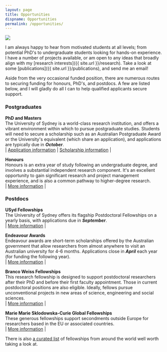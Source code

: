 ```yaml
---
layout: page
title: Opportunities
dispname: Opportunities
permalink: /opportunities/
---
```


<img src="{{ site.baseurl }}/assets/triplet.jpg"> 

I am always happy to hear from motivated students at all levels; from potential PhD's to undergraduate students looking for hands-on experience. I have a number of projects available, or am open to any ideas that broadly align with my [research interests]({{ site.url }}/research). Take a look at some [publications]({{ site.url }}/publications), and send me an email!

Aside from the very occasional funded position, there are numerous routes to securing funding for honours, PhD's, and postdocs. A few are listed below, and I will gladly do all I can to help qualified applicants secure support.

### Postgraduates

**PhD and Masters**  
The University of Sydney is a world-class research institution, and offers a vibrant environment within which to pursue postgraduate studies. Students will need to secure a scholarship such as an Australian Postgraduate Award or the University's equivalent (which share an application), and applications are typically due in ***October***.  
| [Application information](https://sydney.edu.au/courses/courses/pr/doctor-of-philosophy-science.html) | [Scholarship information](http://sydney.edu.au/science/fstudent/postgrad/scholarships.shtml) |

**Honours**  
Honours is an extra year of study following an undergraduate degree, and involves a substantial independent research component. It's an excellent opportunity to gain significant research and project management experience, and is also a common pathway to higher-degree research.  
| [More information](https://sydney.edu.au/study/find-a-course/honours.html) |

### Postdocs

**USyd Fellowships**  
The University of Sydney offers its flagship Postdoctoral Fellowships on a yearly basis, with applications due in ***September***.  
| [More information](https://sydney.edu.au/research/join-us/university-of-sydney-fellowship-scheme.html) |

**Endeavour Awards**  
Endeavour awards are short-term scholarships offered by the Australian government that allow researchers from almost anywhere to visit an Australian university for 4-6 months. Applications close in ***April*** each year (for funding the following year).  
| [More information](https://internationaleducation.gov.au/Endeavour%20program/Scholarships-and-Fellowships/Pages/default.aspx) |

**Branco Weiss Fellowships**  
This research fellowship is designed to support postdoctoral researchers after their PhD and before their first faculty appointment. Those in current postdoctoral positions are also eligible. Ideally, fellows pursue unconventional projects in new areas of science, engineering and social sciences.  
| [More information](http://www.society-in-science.org/) |

**Marie Marie Sklodowska-Curie Global Fellowships**  
These generous fellowships support secondments outside Europe for researchers based in the EU or associated countries.  
| [More information](https://ec.europa.eu/research/mariecurieactions/about/individual-fellowships_en) |

There is also [a curated list](https://docs.google.com/spreadsheets/d/1J2M_tQgoqV4ivpfEClh9qs9f2KQN2O1G3Jpda2aoHfQ/htmlview) of fellowships from around the world well worth taking a look at. 
